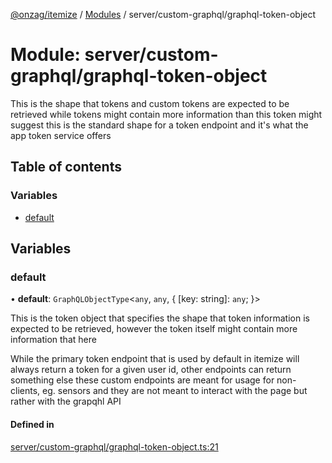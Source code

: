 [@onzag/itemize](../README.md) / [Modules](../modules.md) / server/custom-graphql/graphql-token-object

# Module: server/custom-graphql/graphql-token-object

This is the shape that tokens and custom tokens are expected to be retrieved
while tokens might contain more information than this token might suggest
this is the standard shape for a token endpoint and it's what the app token
service offers

## Table of contents

### Variables

- [default](server_custom_graphql_graphql_token_object.md#default)

## Variables

### default

• **default**: `GraphQLObjectType`<`any`, `any`, { [key: string]: `any`;  }\>

This is the token object that specifies the shape that token information
is expected to be retrieved, however the token itself might contain more
information that here

While the primary token endpoint that is used by default in itemize will always
return a token for a given user id, other endpoints can return something else
these custom endpoints are meant for usage for non-clients, eg. sensors and they
are not meant to interact with the page but rather with the grapqhl API

#### Defined in

[server/custom-graphql/graphql-token-object.ts:21](https://github.com/onzag/itemize/blob/5c2808d3/server/custom-graphql/graphql-token-object.ts#L21)
